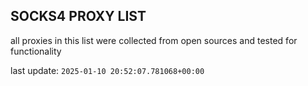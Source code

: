 ## SOCKS4 PROXY LIST

all proxies in this list were collected from open sources and tested for functionality

last update: `2025-01-10 20:52:07.781068+00:00`